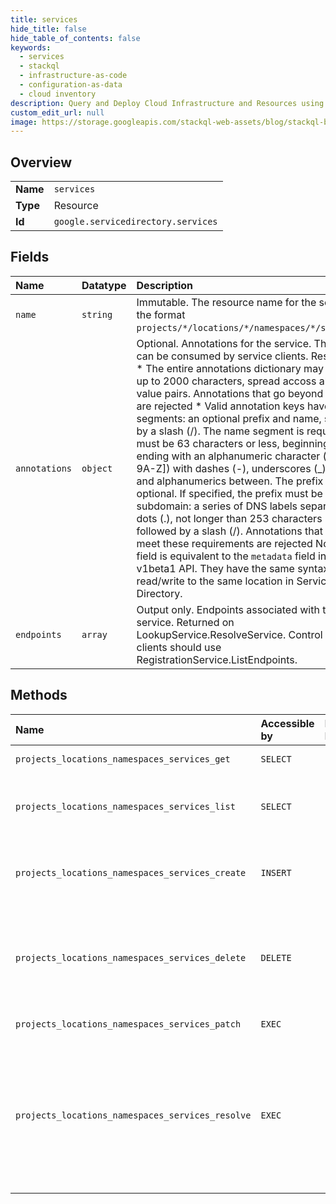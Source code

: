 ```yaml
---
title: services
hide_title: false
hide_table_of_contents: false
keywords:
  - services
  - stackql
  - infrastructure-as-code
  - configuration-as-data
  - cloud inventory
description: Query and Deploy Cloud Infrastructure and Resources using SQL
custom_edit_url: null
image: https://storage.googleapis.com/stackql-web-assets/blog/stackql-blog-post-featured-image.png
---
```

  
    

## Overview
<table><tbody>
<tr><td><b>Name</b></td><td><code>services</code></td></tr>
<tr><td><b>Type</b></td><td>Resource</td></tr>
<tr><td><b>Id</b></td><td><code>google.servicedirectory.services</code></td></tr>
</tbody></table>

## Fields
| Name | Datatype | Description |
|:-----|:---------|:------------|
| `name` | `string` | Immutable. The resource name for the service in the format `projects/*/locations/*/namespaces/*/services/*`. |
| `annotations` | `object` | Optional. Annotations for the service. This data can be consumed by service clients. Restrictions: * The entire annotations dictionary may contain up to 2000 characters, spread accoss all key-value pairs. Annotations that go beyond this limit are rejected * Valid annotation keys have two segments: an optional prefix and name, separated by a slash (/). The name segment is required and must be 63 characters or less, beginning and ending with an alphanumeric character ([a-z0-9A-Z]) with dashes (-), underscores (_), dots (.), and alphanumerics between. The prefix is optional. If specified, the prefix must be a DNS subdomain: a series of DNS labels separated by dots (.), not longer than 253 characters in total, followed by a slash (/). Annotations that fails to meet these requirements are rejected Note: This field is equivalent to the `metadata` field in the v1beta1 API. They have the same syntax and read/write to the same location in Service Directory. |
| `endpoints` | `array` | Output only. Endpoints associated with this service. Returned on LookupService.ResolveService. Control plane clients should use RegistrationService.ListEndpoints. |
## Methods
| Name | Accessible by | Required Params | Description |
|:-----|:--------------|:----------------|:------------|
| `projects_locations_namespaces_services_get` | `SELECT` | `name` | Gets a service. |
| `projects_locations_namespaces_services_list` | `SELECT` | `parent` | Lists all services belonging to a namespace. |
| `projects_locations_namespaces_services_create` | `INSERT` | `parent` | Creates a service, and returns the new service. |
| `projects_locations_namespaces_services_delete` | `DELETE` | `name` | Deletes a service. This also deletes all endpoints associated with the service. |
| `projects_locations_namespaces_services_patch` | `EXEC` | `name` | Updates a service. |
| `projects_locations_namespaces_services_resolve` | `EXEC` | `name` | Returns a service and its associated endpoints. Resolving a service is not considered an active developer method. |
